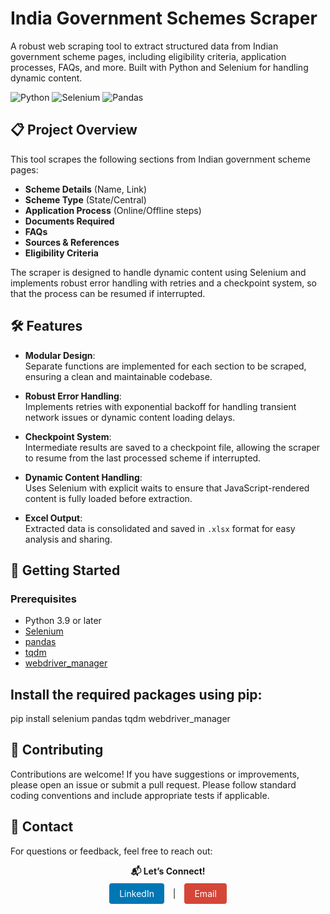 # India Government Schemes Scraper

A robust web scraping tool to extract structured data from Indian government scheme pages, including eligibility criteria, application processes, FAQs, and more. Built with Python and Selenium for handling dynamic content.

![Python](https://img.shields.io/badge/Python-3.9%2B-blue)
![Selenium](https://img.shields.io/badge/Selenium-4.8%2B-orange)
![Pandas](https://img.shields.io/badge/Pandas-1.5%2B-green)

## 📋 Project Overview

This tool scrapes the following sections from Indian government scheme pages:
- **Scheme Details** (Name, Link)
- **Scheme Type** (State/Central)
- **Application Process** (Online/Offline steps)
- **Documents Required**
- **FAQs**
- **Sources & References**
- **Eligibility Criteria**

The scraper is designed to handle dynamic content using Selenium and implements robust error handling with retries and a checkpoint system, so that the process can be resumed if interrupted.

## 🛠️ Features

- **Modular Design**:  
  Separate functions are implemented for each section to be scraped, ensuring a clean and maintainable codebase.

- **Robust Error Handling**:  
  Implements retries with exponential backoff for handling transient network issues or dynamic content loading delays.

- **Checkpoint System**:  
  Intermediate results are saved to a checkpoint file, allowing the scraper to resume from the last processed scheme if interrupted.

- **Dynamic Content Handling**:  
  Uses Selenium with explicit waits to ensure that JavaScript-rendered content is fully loaded before extraction.

- **Excel Output**:  
  Extracted data is consolidated and saved in `.xlsx` format for easy analysis and sharing.

## 🚀 Getting Started

### Prerequisites

- Python 3.9 or later
- [Selenium](https://www.selenium.dev/)
- [pandas](https://pandas.pydata.org/)
- [tqdm](https://github.com/tqdm/tqdm)
- [webdriver_manager](https://github.com/SergeyPirogov/webdriver_manager)

## Install the required packages using pip:

pip install selenium pandas tqdm webdriver_manager


## 🤝 Contributing
Contributions are welcome! If you have suggestions or improvements, please open an issue or submit a pull request. Please follow standard coding conventions and include appropriate tests if applicable.

## 📧 Contact
For questions or feedback, feel free to reach out:

<p align="center"> <strong>📬 Let’s Connect!</strong> <br> <a href="https://www.linkedin.com/in/rishikesh-borah-3b245284/" target="_blank" style="display: inline-block; background-color: #0077B5; color: #fff; padding: 8px 16px; margin: 5px 10px; text-decoration: none; border-radius: 4px;">LinkedIn</a> | <a href="mailto:rishikesh.borah4@gmail.com" target="_blank" style="display: inline-block; background-color: #D44638; color: #fff; padding: 8px 16px; margin: 5px 10px; text-decoration: none; border-radius: 4px;">Email</a> </p>
